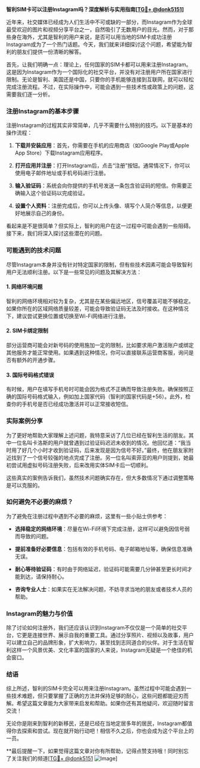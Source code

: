**智利SIM卡可以注册Instagram吗？深度解析与实用指南[[TG💪+ @donk5151](https://t.me/s/donk5151)]**

近年来，社交媒体已经成为人们生活中不可或缺的一部分，而Instagram作为全球最受欢迎的图片和视频分享平台之一，自然吸引了无数用户的目光。然而，对于那些身在海外，尤其是智利的用户来说，是否可以用当地的SIM卡成功注册Instagram成为了一个热门话题。今天，我们就来详细探讨这个问题，希望能为智利的朋友们提供一份清晰的解答。

首先，让我们明确一点：理论上，任何国家的SIM卡都可以用来注册Instagram。这是因为Instagram作为一个国际化的社交平台，并没有对注册用户所在国家进行限制。无论是智利、美国还是中国，只要你的手机能够连接到互联网，就可以轻松完成注册流程。不过，在实际操作中，可能会遇到一些技术性或政策上的问题，这需要我们逐一分析。

### 注册Instagram的基本步骤

注册Instagram的过程其实非常简单，几乎不需要什么特别的技巧。以下是基本的操作流程：

1. **下载并安装应用**：首先，你需要在手机的应用商店（如Google Play或Apple App Store）下载Instagram应用程序。
   
2. **打开应用并注册**：打开Instagram后，点击“注册”按钮。通常情况下，你可以使用电子邮件地址或手机号码进行注册。

3. **输入验证码**：系统会向你提供的手机号发送一条包含验证码的短信。你需要正确输入这个验证码以完成验证。

4. **设置个人资料**：注册完成后，你可以上传头像、填写个人简介等信息，以便更好地展示自己的身份。

看起来是不是很简单？但实际上，智利的用户在这一过程中可能会遇到一些阻碍。接下来，我们将深入探讨这些潜在的问题。

### 可能遇到的技术问题

尽管Instagram本身并没有针对特定国家的限制，但有些技术因素可能会导致智利用户无法顺利注册。以下是一些常见的问题及其解决方法：

#### 1. 网络环境问题

智利的网络环境相对较为复杂，尤其是在某些偏远地区，信号覆盖可能不够稳定。如果你所在的区域网络质量较差，可能会导致验证码无法及时接收。在这种情况下，建议尝试更换位置或切换至Wi-Fi网络进行注册。

#### 2. SIM卡绑定限制

部分运营商可能会对新号码的使用施加一定的限制，比如要求用户激活账户或绑定其他服务才能正常使用。如果遇到这种情况，你可以直接联系运营商客服，询问是否有额外的开通步骤。

#### 3. 国际号码格式错误

有时候，用户在填写手机号时可能会因为格式不正确而导致注册失败。确保按照正确的国际号码格式输入，例如加上国家代码（智利的国家代码是+56）。此外，检查你的手机号是否已经成功激活并可以正常接收短信。

### 实际案例分享

为了更好地帮助大家理解上述问题，我特意采访了几位已经在智利生活的朋友。其中一位名叫卡洛斯的用户就曾遇到过验证码迟迟未收到的情况。他回忆道：“我当时用了好几个小时才收到验证码，后来发现是因为信号不好。”最终，他在朋友家附近找到了一个信号较强的地点完成了注册。另一位名叫索菲亚的用户则提到，她最初尝试用虚拟号码注册失败，后来改用实体SIM卡后一切顺利。

这些真实的案例告诉我们，虽然技术问题确实存在，但大多数情况下通过调整策略是可以克服的。

### 如何避免不必要的麻烦？

为了避免在注册过程中遇到不必要的麻烦，这里有一些小贴士供参考：

- **选择稳定的网络环境**：尽量在Wi-Fi环境下完成注册，这样可以避免因信号弱而导致的问题。
  
- **提前准备好必要信息**：包括有效的手机号码、电子邮箱地址等，确保信息准确无误。

- **耐心等待验证码**：有时由于网络延迟，验证码可能需要几分钟甚至更长时间才能到达，请保持耐心。

- **咨询专业人士**：如果实在无法解决问题，不妨寻求当地的朋友或者技术人员的帮助。

### Instagram的魅力与价值

除了讨论如何注册外，我们还应该认识到Instagram不仅仅是一个简单的社交平台，它更是连接世界、展示自我的重要工具。通过分享照片、视频以及故事，用户可以建立自己的品牌形象，扩大影响力，甚至找到志同道合的伙伴。对于生活在智利这样一个风景优美、文化丰富的国家的人来说，Instagram无疑是一个绝佳的机会窗口。

### 结语

综上所述，智利的SIM卡完全可以用来注册Instagram。虽然过程中可能会遇到一些技术难题，但只要掌握了正确的方法并保持足够的耐心，这些问题都能迎刃而解。希望这篇文章能为大家带来启发和帮助。如果你还有其他疑问，欢迎随时留言交流！

无论你是刚来到智利的新移民，还是已经在当地定居多年的居民，Instagram都值得你去探索和尝试。现在就开始行动吧！相信不久之后，你也会成为这个平台上的一员。

**最后提醒一下，如果觉得这篇文章对你有所帮助，记得点赞支持哦！同时别忘了关注我们的频道[[TG💪+ @donk5151](https://t.me/s/donk5151) ![Image](https://i.postimg.cc/rwNCRYN7/Snipaste-2025-04-30-17-27-05.png)]